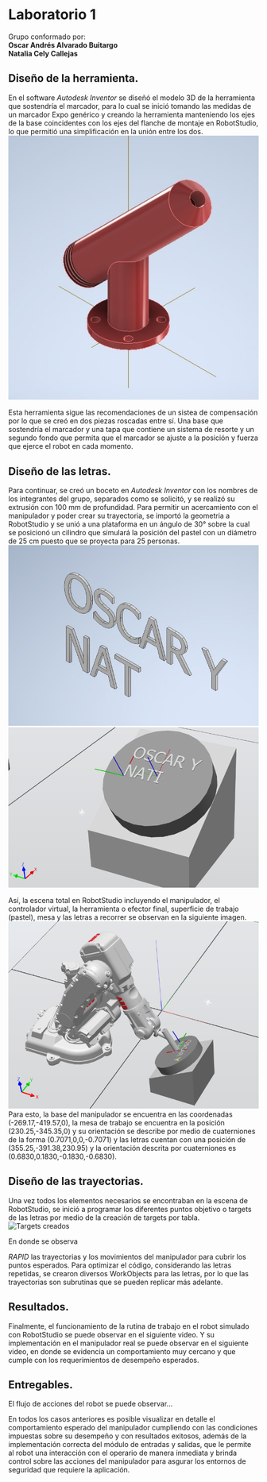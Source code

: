 # Laboratorio 1


Grupo conformado por:\
**Oscar Andrés Alvarado Buitargo**\
**Natalia Cely Callejas**

## Diseño de la herramienta.

En el software *Autodesk Inventor* se diseñó el modelo 3D de la herramienta que sostendría el marcador, para lo cual se inició tomando las medidas de un marcador Expo genérico y creando la herramienta manteniendo los ejes de la base coincidentes con los ejes del flanche de montaje en RobotStudio, lo que permitió una simplificación en la unión entre los dos.\
![Herramienta Diseñada en Inventor](Multimedia/Herramienta.jpeg)

Esta herramienta sigue las recomendaciones de un sistea de compensación por lo que se creó en dos piezas roscadas entre sí. Una base que sostendría el marcador y una tapa que contiene un sistema de resorte y un segundo fondo que permita que el marcador se ajuste a la posición y fuerza que ejerce el robot en cada momento.

## Diseño de las letras.

Para continuar, se creó un boceto en *Autodesk Inventor* con los nombres de los integrantes del grupo, separados como se solicitó, y se realizó su extrusión con 100 mm de profundidad. Para permitir un acercamiento con el manipulador y poder crear su trayectoria, se importó la geometria a RobotStudio y se unió a una plataforma en un ángulo de 30° sobre la cual se posicionó un cilindro que simulará la posición del pastel con un diámetro de 25 cm puesto que se proyecta para 25 personas.
![Letras Nombres](Multimedia/Nombres.jpeg)
![Superficie de Trabajo](Multimedia/Superficie.png)

Así, la escena total en RobotStudio incluyendo el manipulador, el controlador virtual, la herramienta o efector final, superficie de trabajo (pastel), mesa y las letras a recorrer se observan en la siguiente imagen.
![Estación de Trabajo](Multimedia/Station.png)
Para esto, la base del manipulador se encuentra en las coordenadas (-269.17,-419.57,0), la mesa de trabajo se encuentra en la posición (230.25,-345.35,0) y su orientación se describe por medio de cuaterniones de la forma (0.7071,0,0,-0.7071) y las letras cuentan con una posición de (355.25,-391.38,230.95) y la orientación descrita por cuaterniones es (0.6830,0.1830,-0.1830,-0.6830).

## Diseño de las trayectorias.

Una vez todos los elementos necesarios se encontraban en la escena de RobotStudio, se inició a programar los diferentes puntos objetivo o targets de las letras por medio de la creación de targets por tabla.
![Targets creados](Targets.png)

En donde se observa

*RAPID* las trayectorias y los movimientos del manipulador para cubrir los puntos esperados. Para optimizar el código, considerando las letras repetidas, se crearon diversos WorkObjects para las letras, por lo que las trayectorias son subrutinas que se pueden replicar más adelante.

## Resultados.

Finalmente, el funcionamiento de la rutina de trabajo en el robot simulado con RobotStudio se puede observar en el siguiente video.
Y su implementación en el manipulador real se puede observar en el siguiente video, en donde se evidencia un comportamiento muy cercano y que cumple con los requerimientos de desempeño esperados.

## Entregables.
El flujo de acciones del robot se puede observar...

En todos los casos anteriores es posible visualizar en detalle el comportamiento esperado del manipulador cumpliendo con las condiciones impuestas sobre su desempeño y con resultados exitosos, además de la implementación correcta del módulo de entradas y salidas, que le permite al robot una interacción con el operario de manera inmediata y brinda control sobre las acciones del manipulador para asgurar los entornos de seguridad que requiere la aplicación.